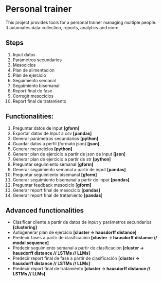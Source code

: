 # Personal trainer
This project provides tools for a personal trainer managing multiple people. It automates data collection, reports, analytics and more.


## Steps
1. Input datos
2. Parámetros secundarios
3. Mesociclos
4. Plan de alimentación
5. Plan de ejercicio
7. Seguimiento semanal
8. Seguimiento bisemanal
9. Report final de fase
10. Corregir mesociclos
11. Report final de tratamiento 


## Functionalities:
1. Preguntar datos de input __[gform]__
2. Exportar datos de Input a csv __[pandas]__
3. Generar parámetros secundarios __[python]__
4. Guardar datos a perfil (formato json) __[json]__
5. Generar mesociclos __[python]__
6. Generar plan de ejercicio a partir de json de input __[json]__
7. Generar plan de ejercicio a partir de str __[python]__
8. Preguntar seguimiento semanal __[gform]__
9. Generar seguimiento semanal a partir de input __[pandas]__
10. Preguntar seguimiento bisemanal __[gform]__
11. Generar seguimiento bisemanal a partir de input __[pandas]__
12. Preguntar feedback mesociclo __[gform]__
13. Generar report final de mesociclo __[pandas]__
14. Generar report final de tratamiento __[pandas]__


## Advanced functionalities
- Clasificar cliente a partir de datos de input y parámetros secundarios __[clustering]__
- Autogenerar plan de ejercicio __[cluster -> hausdorff distance]__
- Predecir fases a partir de clasificación __[cluster -> hausdorff distance // modal sequence]__
- Predecir seguimiento semanal a partir de clasificación __[cluster -> hausdorff distance // LSTMs // LLMs]__
- Predecir report final de fase a partir de clasificación __[cluster -> hausdorff distance // LSTMs // LLMs]__
- Predecir report final de tratamiento __[cluster -> hausdorff distance // LSTMs // LLMs]__


